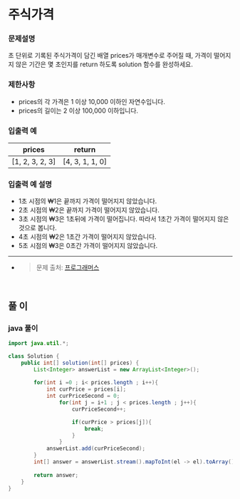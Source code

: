 # **주식가격**

###  **문제설명**

초 단위로 기록된 주식가격이 담긴 배열 prices가 매개변수로 주어질 때, 가격이 떨어지지 않은 기간은 몇 초인지를 return 하도록 solution 함수를 완성하세요.

### **제한사항**

- prices의 각 가격은 1 이상 10,000 이하인 자연수입니다.
- prices의 길이는 2 이상 100,000 이하입니다.

### **입출력 예**

|prices|return|
|-|-|
|[1, 2, 3, 2, 3]|[4, 3, 1, 1, 0]|


### 입출력 예 설명

- 1초 시점의 ₩1은 끝까지 가격이 떨어지지 않았습니다.
- 2초 시점의 ₩2은 끝까지 가격이 떨어지지 않았습니다.
- 3초 시점의 ₩3은 1초뒤에 가격이 떨어집니다. 따라서 1초간 가격이 떨어지지 않은 것으로 봅니다.
- 4초 시점의 ₩2은 1초간 가격이 떨어지지 않았습니다.
- 5초 시점의 ₩3은 0초간 가격이 떨어지지 않았습니다.

---

- > 문제 출처: [프로그래머스](https://programmers.co.kr/learn/courses/30/lessons/42584)
</br>

## **풀 이**

### **java 풀이**

```java
import java.util.*;

class Solution {
    public int[] solution(int[] prices) {
        List<Integer> answerList = new ArrayList<Integer>();
        
        for(int i =0 ; i< prices.length ; i++){
            int curPrice = prices[i];
            int curPriceSecond = 0;
                for(int j = i+1 ; j < prices.length ; j++){
                    curPriceSecond++;

                    if(curPrice > prices[j]){
                        break;
                    }
                }
            answerList.add(curPriceSecond);
        }
        int[] answer = answerList.stream().mapToInt(el -> el).toArray();
        
        return answer;
    }
}
```